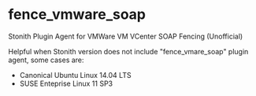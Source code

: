 # fence_vmware_soap
Stonith Plugin Agent for VMWare VM VCenter SOAP Fencing (Unofficial)

Helpful when Stonith version does not include "fence_vmare_soap" plugin agent, some cases are:

- Canonical Ubuntu Linux 14.04 LTS
- SUSE Enteprise Linux 11 SP3
